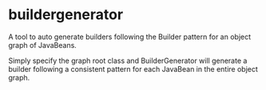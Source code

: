 buildergenerator
================

A tool to auto generate builders following the Builder pattern for an object graph of JavaBeans.

Simply specify the graph root class and BuilderGenerator will generate a builder following a 
consistent pattern for each JavaBean in the entire object graph.
